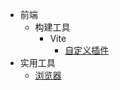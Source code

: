 - 前端
  - 构建工具
    - Vite
      - [自定义插件](frontEnd/buildTools/_vite.md)
- 实用工具
  - [浏览器](practicalTools/_browser.md)